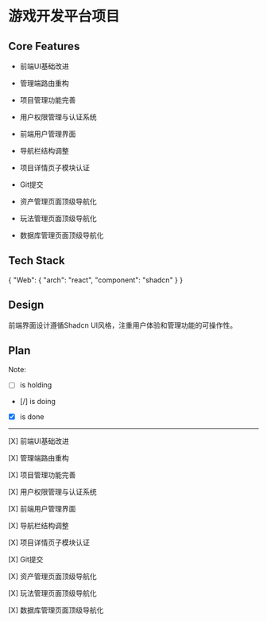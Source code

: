 # 游戏开发平台项目

## Core Features

- 前端UI基础改进

- 管理端路由重构

- 项目管理功能完善

- 用户权限管理与认证系统

- 前端用户管理界面

- 导航栏结构调整

- 项目详情页子模块认证

- Git提交

- 资产管理页面顶级导航化

- 玩法管理页面顶级导航化

- 数据库管理页面顶级导航化

## Tech Stack

{
  "Web": {
    "arch": "react",
    "component": "shadcn"
  }
}

## Design

前端界面设计遵循Shadcn UI风格，注重用户体验和管理功能的可操作性。

## Plan

Note: 

- [ ] is holding
- [/] is doing
- [X] is done

---

[X] 前端UI基础改进

[X] 管理端路由重构

[X] 项目管理功能完善

[X] 用户权限管理与认证系统

[X] 前端用户管理界面

[X] 导航栏结构调整

[X] 项目详情页子模块认证

[X] Git提交

[X] 资产管理页面顶级导航化

[X] 玩法管理页面顶级导航化

[X] 数据库管理页面顶级导航化
